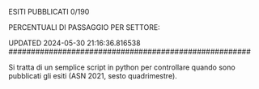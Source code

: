 ESITI PUBBLICATI 0/190 

PERCENTUALI DI PASSAGGIO PER SETTORE:

UPDATED 2024-05-30 21:16:36.816538
###################################################### 

Si tratta di un semplice script in python per controllare quando sono pubblicati gli esiti (ASN 2021, sesto quadrimestre).

